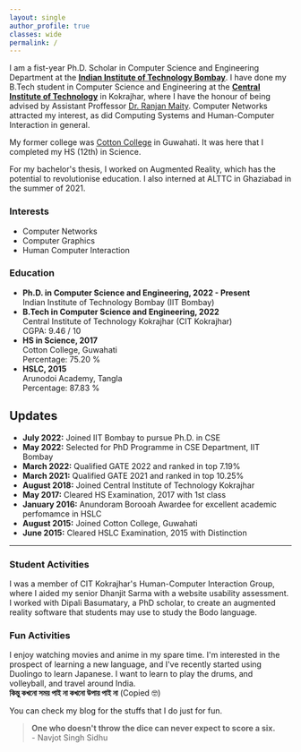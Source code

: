 ```yaml
---
layout: single
author_profile: true
classes: wide
permalink: /
---
```


I am a fist-year Ph.D. Scholar in Computer Science and Engineering Department at the [**Indian Institute of Technology Bombay**](https://cse.iitb.ac.in/). I have done my B.Tech student in Computer Science and Engineering at the [**Central Institute of Technology**](https://cit.ac.in/) in Kokrajhar, where I have the honour of being advised by Assistant Proffessor [Dr. Ranjan Maity](https://cit.ac.in/departments/profile/cse/dr-ranjan-maity). Computer Networks attracted my interest, as did Computing Systems and Human-Computer Interaction in general. 

My former college was [Cotton College](https://cottonuniversity.ac.in/) in Guwahati. It was here that I completed my HS (12th) in Science.

For my bachelor's thesis, I worked on Augmented Reality, which has the potential to revolutionise education. I also interned at ALTTC in Ghaziabad in the summer of 2021.

### Interests

- Computer Networks
- Computer Graphics
- Human Computer Interaction

### Education

- **Ph.D. in Computer Science and Engineering, 2022 - Present**<br>Indian Institute of Technology Bombay (IIT Bombay)
- **B.Tech in Computer Science and Engineering, 2022**<br>Central Institute of Technology Kokrajhar (CIT Kokrajhar)<br>CGPA: 9.46 / 10
- **HS in Science, 2017**<br>Cotton College, Guwahati<br>Percentage: 75.20 %
- **HSLC, 2015**<br>Arunodoi Academy, Tangla<br>Percentage: 87.83 %

## Updates

- **July 2022:** Joined IIT Bombay to pursue Ph.D. in CSE
- **May 2022:** Selected for PhD Programme in CSE Department, IIT Bombay
- **March 2022:** Qualified GATE 2022 and ranked in top 7.19%
- **March 2021:** Qualified GATE 2021 and ranked in top 10.25%
- **August 2018:** Joined Central Institute of Technology Kokrajhar 
- **May 2017:** Cleared HS Examination, 2017 with 1st class
- **January 2016:** Anundoram Borooah Awardee for excellent academic perfomamce in HSLC
- **August 2015:** Joined Cotton College, Guwahati
- **June 2015:** Cleared HSLC Examination, 2015 with Distinction

---

### Student Activities

I was a member of CIT Kokrajhar's Human-Computer Interaction Group, where I aided my senior Dhanjit Sarma with a website usability assessment. I worked with Dipali Basumatary, a PhD scholar, to create an augmented reality software that students may use to study the Bodo language.

### Fun Activities

I enjoy watching movies and anime in my spare time. I'm interested in the prospect of learning a new language, and I've recently started using Duolingo to learn Japanese. I want to learn to play the drums, and volleyball, and travel around India. <br>**কিন্তু কখনো সময় পাই না কখনো উপায় পাই না** (Copied 🤓)

You can check my blog for the stuffs that I do just for fun.

> **One who doesn't throw the dice can never expect to score a six.** <br>- Navjot Singh Sidhu
